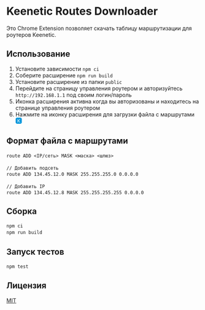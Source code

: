 # Keenetic Routes Downloader

Это Chrome Extension позволяет скачать таблицу маршрутизации для роутеров Keenetic.

## Использование

1. Установите зависимости `npm ci`
2. Соберите расширение `npm run build`
3. Установите расширение из папки `public`
4. Перейдите на страницу управления роутером и авторизуйтесь `http://192.168.1.1` под своим логин/пароль
5. Иконка расширения активна когда вы авторизованы и находитесь на странице управления роутером
6. Нажмите на иконку расширения для загрузки файла с маршрутами ![extension icon](./public/icon_16.png)

## Формат файла с маршрутами

```
route ADD <IP/сеть> MASK <маска> <шлюз>

// Добавить подсеть
route ADD 134.45.12.0 MASK 255.255.255.0 0.0.0.0

// Добавить IP
route ADD 134.45.12.8 MASK 255.255.255.255 0.0.0.0
```

## Сборка

```bash
npm ci
npm run build
```

## Запуск тестов

```bash
npm test
```

## Лицензия

[MIT](LICENSE.md)
